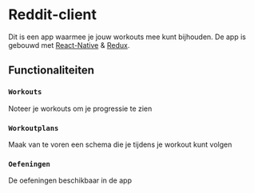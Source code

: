 # Reddit-client

Dit is een app waarmee je jouw workouts mee kunt bijhouden. De app is gebouwd met [React-Native](https://github.com/facebook/create-react-app) & [Redux](https://redux.js.org/).

<!-- Zie [demo](https://reddit-client-xi.vercel.app//) -->

## Functionaliteiten

### `Workouts`

Noteer je workouts om je progressie te zien

### `Workoutplans`

Maak van te voren een schema die je tijdens je workout kunt volgen

### `Oefeningen`

De oefeningen beschikbaar in de app
